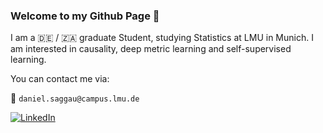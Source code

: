 ### Welcome to my Github Page :wave:

I am a :de: / :south_africa: graduate Student, studying Statistics at LMU in Munich. I am interested in causality, deep metric learning and self-supervised learning.


You can contact me via: 

:email: `daniel.saggau@campus.lmu.de`

[![LinkedIn](https://img.shields.io/badge/LinkedIn-Profile-0077B5?style=for-the-badge&logo=LinkedIn)](https://www.linkedin.com/in/danielsaggau/)


<!--
**danielsaggau/danielsaggau** is a ✨ _special_ ✨ repository because its `README.md` (this file) appears on your GitHub profile.

